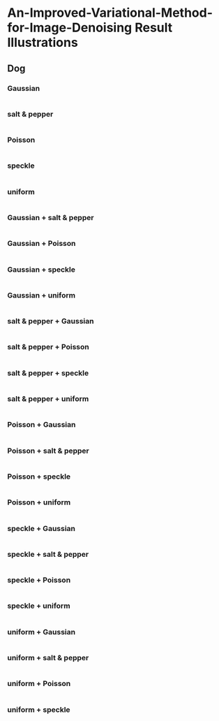 # An-Improved-Variational-Method-for-Image-Denoising Result Illustrations

## Dog

### Gaussian
![]()
### salt & pepper
![]()
### Poisson 
![]()
### speckle
![]()
### uniform
![]()

### Gaussian + salt & pepper
![]()
### Gaussian + Poisson
![]()
### Gaussian + speckle
![]()
### Gaussian + uniform
![]()

### salt & pepper + Gaussian
![]()
### salt & pepper + Poisson
![]()
### salt & pepper + speckle
![]()
### salt & pepper + uniform
![]()

### Poisson + Gaussian
![]()
### Poisson + salt & pepper
![]()
### Poisson + speckle
![]()
### Poisson + uniform
![]()

### speckle + Gaussian
![]()
### speckle + salt & pepper
![]()
### speckle + Poisson
![]()
### speckle + uniform
![]()

### uniform + Gaussian
![]()
### uniform + salt & pepper
![]()
### uniform + Poisson
![]()
### uniform + speckle
![]()
